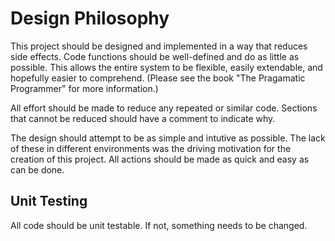 # Design Philosophy

This project should be designed and implemented in a way that reduces side effects. Code functions should be well-defined and do as little as possible. This allows the entire system to be flexible, easily extendable, and hopefully easier to comprehend. (Please see the book "The Pragamatic Programmer" for more information.)

All effort should be made to reduce any repeated or similar code. Sections that cannot be reduced should have a comment to indicate why.

The design should attempt to be as simple and intutive as possible. The lack of these in different environments was the driving motivation for the creation of this project. All actions should be made as quick and easy as can be done.


## Unit Testing

All code should be unit testable. If not, something needs to be changed. 